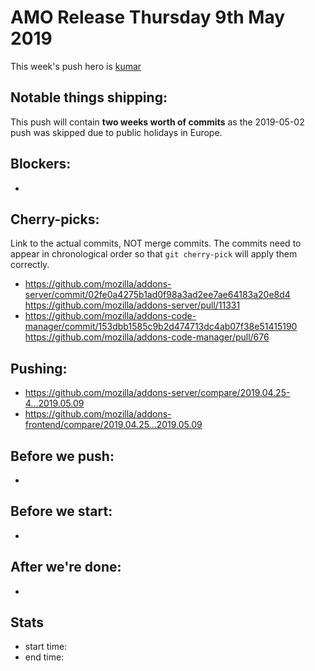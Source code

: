 # AMO Release Thursday 9th May 2019

This week's push hero is [kumar](https://github.com/kumar303)

## Notable things shipping:

This push will contain **two weeks worth of commits** as the 2019-05-02 push was skipped due to public holidays in Europe.

## Blockers:

*

## Cherry-picks:

Link to the actual commits, NOT merge commits. The commits need to appear
in chronological order so that `git cherry-pick` will apply them correctly.

* https://github.com/mozilla/addons-server/commit/02fe0a4275b1ad0f98a3ad2ee7ae64183a20e8d4 https://github.com/mozilla/addons-server/pull/11331
* https://github.com/mozilla/addons-code-manager/commit/153dbb1585c9b2d474713dc4ab07f38e51415190  https://github.com/mozilla/addons-code-manager/pull/676

## Pushing:

- https://github.com/mozilla/addons-server/compare/2019.04.25-4...2019.05.09
- https://github.com/mozilla/addons-frontend/compare/2019.04.25...2019.05.09

## Before we push:

*

## Before we start:

*

## After we're done:

* 
## Stats

- start time:
- end time:
